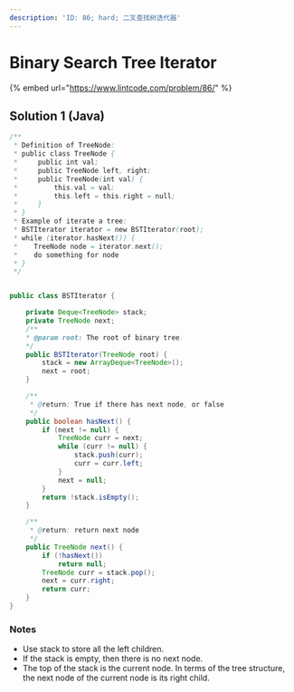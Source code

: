 ```yaml
---
description: 'ID: 86; hard; 二叉查找树迭代器'
---
```


# Binary Search Tree Iterator

{% embed url="https://www.lintcode.com/problem/86/" %}

## Solution 1 \(Java\)

```java
/**
 * Definition of TreeNode:
 * public class TreeNode {
 *     public int val;
 *     public TreeNode left, right;
 *     public TreeNode(int val) {
 *         this.val = val;
 *         this.left = this.right = null;
 *     }
 * }
 * Example of iterate a tree:
 * BSTIterator iterator = new BSTIterator(root);
 * while (iterator.hasNext()) {
 *    TreeNode node = iterator.next();
 *    do something for node
 * } 
 */


public class BSTIterator {

    private Deque<TreeNode> stack;
    private TreeNode next;
    /**
    * @param root: The root of binary tree.
    */
    public BSTIterator(TreeNode root) {
        stack = new ArrayDeque<TreeNode>();
        next = root;
    }

    /**
     * @return: True if there has next node, or false
     */
    public boolean hasNext() {
        if (next != null) {
            TreeNode curr = next;
            while (curr != null) {
                stack.push(curr);
                curr = curr.left;
            }
            next = null;
        }
        return !stack.isEmpty();
    }

    /**
     * @return: return next node
     */
    public TreeNode next() {
        if (!hasNext())
            return null;
        TreeNode curr = stack.pop();
        next = curr.right;
        return curr;
    }
}
```

### Notes

* Use stack to store all the left children. 
* If the stack is empty, then there is no next node.
* The top of the stack is the current node. In terms of the tree structure, the next node of the current node is its right child.

